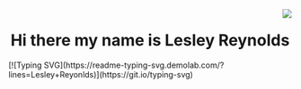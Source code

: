 <img align="right" src="https://visitor-badge.laobi.icu/badge?page_id=OniWithTheHoodie.OniWithTheHoodie" />
<h1 align="center">Hi there my name is Lesley Reynolds</h1> 
[![Typing SVG](https://readme-typing-svg.demolab.com/?lines=Lesley+Reyonlds)](https://git.io/typing-svg)

